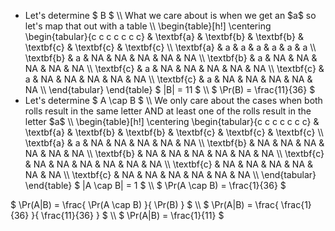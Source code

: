 <ul>
<li> Let's determine $ B $ \\
What we care about is when we get an $a$ so let's map that out with a table \\
\begin{table}[h!]
\centering
\begin{tabular}{c c c c c c c}
& \textbf{a} & \textbf{b} & \textbf{b} & \textbf{c} & \textbf{c} & \textbf{c} \\
\textbf{a} & a & a & a & a & a & a \\
\textbf{b} & a & NA & NA & NA & NA & NA \\
\textbf{b} & a & NA & NA & NA & NA & NA \\
\textbf{c} & a & NA & NA & NA & NA & NA \\
\textbf{c} & a & NA & NA & NA & NA & NA \\
\textbf{c} & a & NA & NA & NA & NA & NA \\
\end{tabular}
\end{table}
$ |B| = 11 $ \\
$ \Pr(B) = \frac{11}{36} $
	<li> Let's determine $ A \cap B $ \\
	      We only care about the cases when both rolls result in the same letter AND at least one of the rolls result in the letter $a$ \\
\begin{table}[h!]
\centering
\begin{tabular}{c c c c c c c}
& \textbf{a} & \textbf{b} & \textbf{b} & \textbf{c} & \textbf{c} & \textbf{c} \\
\textbf{a} & a & NA & NA & NA & NA & NA \\
\textbf{b} & NA & NA & NA & NA & NA & NA \\
\textbf{b} & NA & NA & NA & NA & NA & NA \\
\textbf{c} & NA & NA & NA & NA & NA & NA \\
\textbf{c} & NA & NA & NA & NA & NA & NA \\
\textbf{c} & NA & NA & NA & NA & NA & NA \\
\end{tabular}
\end{table}
$ |A \cap B| = 1 $ \\
$ \Pr(A \cap B) = \frac{1}{36} $
</ul>
$ \Pr(A|B) = \frac{ \Pr(A \cap B) }{ \Pr(B) } $ \\
$ \Pr(A|B) = \frac{ \frac{1}{36} }{ \frac{11}{36} } $ \\
$ \Pr(A|B) = \frac{1}{11} $
